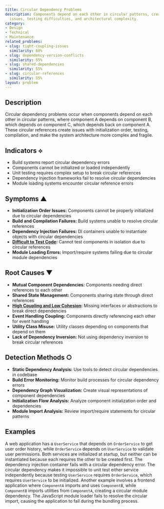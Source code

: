 ```yaml
---
title: Circular Dependency Problems
description: Components depend on each other in circular patterns, creating initialization
  issues, testing difficulties, and architectural complexity.
category:
- Design
- Technical
- Maintenance
related_problems:
- slug: tight-coupling-issues
  similarity: 60%
- slug: dependency-version-conflicts
  similarity: 55%
- slug: shared-dependencies
  similarity: 55%
- slug: circular-references
  similarity: 55%
layout: problem
---
```


## Description

Circular dependency problems occur when components depend on each other in circular patterns, where component A depends on component B, which depends on component C, which depends back on component A. These circular references create issues with initialization order, testing, compilation, and make the system architecture more complex and fragile.

## Indicators ⟡

- Build systems report circular dependency errors
- Components cannot be initialized or loaded independently
- Unit testing requires complex setup to break circular references
- Dependency injection frameworks fail to resolve circular dependencies
- Module loading systems encounter circular reference errors

## Symptoms ▲

- **Initialization Order Issues:** Components cannot be properly initialized due to circular dependencies
- **Build and Compilation Failures:** Build systems unable to resolve circular references
- **Dependency Injection Failures:** DI containers unable to instantiate objects with circular dependencies
- **[Difficult to Test Code](difficult-to-test-code.md):** Cannot test components in isolation due to circular references
- **Module Loading Errors:** Import/require systems failing due to circular module dependencies

## Root Causes ▼

- **Mutual Component Dependencies:** Components needing direct references to each other
- **Shared State Management:** Components sharing state through direct references
- **[High Coupling and Low Cohesion](high-coupling-low-cohesion.md):** Missing interfaces or abstractions to break direct dependencies
- **Event Handling Coupling:** Components directly referencing each other for event handling
- **Utility Class Misuse:** Utility classes depending on components that depend on them
- **Lack of Dependency Inversion:** Not using dependency inversion to break circular references

## Detection Methods ○

- **Static Dependency Analysis:** Use tools to detect circular dependencies in codebase
- **Build Error Monitoring:** Monitor build processes for circular dependency errors
- **Dependency Graph Visualization:** Create visual representations of component dependencies
- **Initialization Flow Analysis:** Analyze component initialization order and dependencies
- **Module Import Analysis:** Review import/require statements for circular patterns

## Examples

A web application has a `UserService` that depends on `OrderService` to get user order history, while `OrderService` depends on `UserService` to validate user permissions. Both services are initialized at startup, but neither can be instantiated because each requires the other to be created first. The dependency injection container fails with a circular dependency error. The circular dependency makes it impossible to unit test either service independently because testing `UserService` requires `OrderService`, which requires `UserService` to be initialized. Another example involves a frontend application where `ComponentA` imports and uses `ComponentB`, while `ComponentB` imports utilities from `ComponentA`, creating a circular module dependency. The JavaScript module loader fails to resolve the circular import, causing the application to fail during the bundling process.
